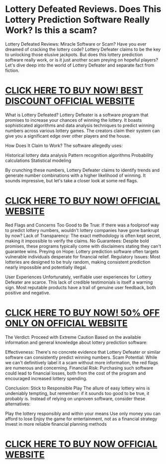 # Lottery Defeated Reviews. Does This Lottery Prediction Software Really Work? Is this a scam?
Lottery Defeated Reviews: Miracle Software or Scam?
Have you ever dreamed of cracking the lottery code? Lottery Defeater claims to be the key to unlocking those elusive jackpots. But does this lottery prediction software really work, or is it just another scam preying on hopeful players? Let's dive deep into the world of Lottery Defeater and separate fact from fiction.

# [CLICK HERE TO BUY NOW! BEST DISCOUNT OFFICIAL WEBSITE]()

What is Lottery Defeated?
Lottery Defeater is a software program that promises to increase your chances of winning the lottery. It boasts sophisticated algorithms and data analysis techniques to predict winning numbers across various lottery games. The creators claim their system can give you a significant edge over other players and the house.

How Does It Claim to Work?
The software allegedly uses:

Historical lottery data analysis
Pattern recognition algorithms
Probability calculations
Statistical modeling

By crunching these numbers, Lottery Defeater claims to identify trends and generate number combinations with a higher likelihood of winning. It sounds impressive, but let's take a closer look at some red flags.
# [CLICK HERE TO BUY NOW! OFFICIAL WEBSITE]()

Red Flags and Concerns
Too Good to Be True: If there was a foolproof way to predict lottery numbers, wouldn't lottery companies have gone bankrupt by now?
Lack of Transparency: The exact methodology is often kept secret, making it impossible to verify the claims.
No Guarantees: Despite bold promises, these programs typically come with disclaimers stating they can't guarantee wins.
Preying on Hope: Lottery prediction software often targets vulnerable individuals desperate for financial relief.
Regulatory Issues: Most lotteries are designed to be truly random, making consistent prediction nearly impossible and potentially illegal.

User Experiences
Unfortunately, verifiable user experiences for Lottery Defeater are scarce. This lack of credible testimonials is itself a warning sign. Most reputable products have a trail of genuine user feedback, both positive and negative.

# [CLICK HERE TO BUY NOW! 50% OFF ONLY ON OFFICIAL WEBSITE]()

The Verdict: Proceed with Extreme Caution
Based on the available information and general knowledge about lottery prediction software:

Effectiveness: There's no concrete evidence that Lottery Defeater or similar software can consistently predict winning numbers.
Scam Potential: While we can't definitively label it a scam without more information, the red flags are numerous and concerning.
Financial Risk: Purchasing such software could lead to financial losses, both from the cost of the program and encouraged increased lottery spending.

Conclusion: Stick to Responsible Play
The allure of easy lottery wins is undeniably tempting, but remember: if it sounds too good to be true, it probably is. Instead of relying on unproven software, consider these alternatives:

Play the lottery responsibly and within your means
Use only money you can afford to lose
Enjoy the game for entertainment, not as a financial strategy
Invest in more reliable financial planning methods 

# [CLICK HERE TO BUY NOW OFFICIAL WEBSITE]() 
